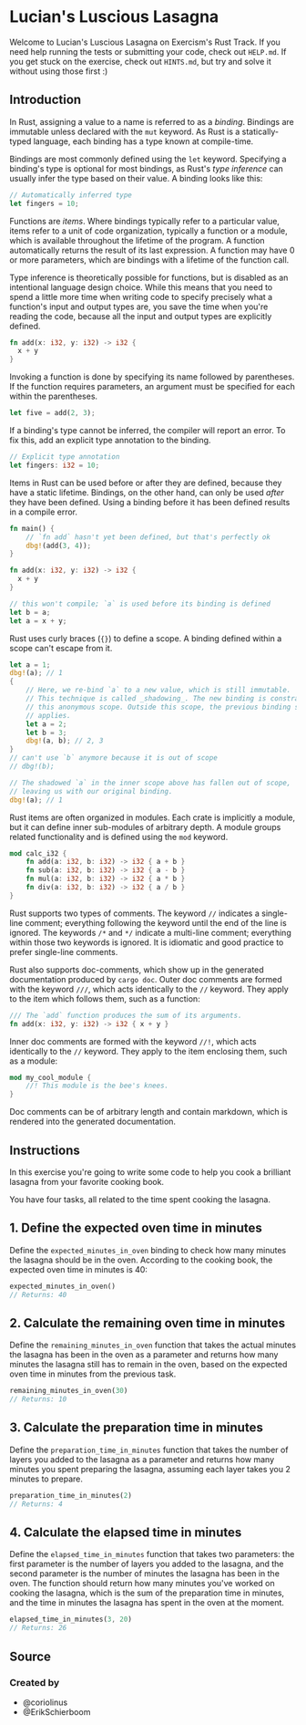 # Lucian's Luscious Lasagna

Welcome to Lucian's Luscious Lasagna on Exercism's Rust Track.
If you need help running the tests or submitting your code, check out `HELP.md`.
If you get stuck on the exercise, check out `HINTS.md`, but try and solve it without using those first :)

## Introduction

In Rust, assigning a value to a name is referred to as a _binding_. Bindings
are immutable unless declared with the `mut` keyword. As Rust is a
statically-typed language, each binding has a type known at compile-time.

Bindings are most commonly defined using the `let` keyword. Specifying a
binding's type is optional for most bindings, as Rust's _type inference_ can
usually infer the type based on their value. A binding looks like this:

```rust
// Automatically inferred type
let fingers = 10;
```

Functions are _items_. Where bindings typically refer to a particular value,
items refer to a unit of code organization, typically a function or a module,
which is available throughout the lifetime of the program. A function
automatically returns the result of its last expression. A function may have 0
or more parameters, which are bindings with a lifetime of the function call.

Type inference is theoretically possible for functions, but is disabled as an
intentional language design choice. While this means that you need to spend a
little more time when writing code to specify precisely what a function's
input and output types are, you save the time when you're reading the code,
because all the input and output types are explicitly defined.

```rust
fn add(x: i32, y: i32) -> i32 {
  x + y
}
```

Invoking a function is done by specifying its name followed by parentheses. If
the function requires parameters, an argument must be specified for each
within the parentheses.

```rust
let five = add(2, 3);
```

If a binding's type cannot be inferred, the compiler will report an error. To
fix this, add an explicit type annotation to the binding.

```rust
// Explicit type annotation
let fingers: i32 = 10;
```

Items in Rust can be used before or after they are defined, because they have
a static lifetime. Bindings, on the other hand, can only be used _after_ they
have been defined. Using a binding before it has been defined results in a
compile error.

```rust
fn main() {
    // `fn add` hasn't yet been defined, but that's perfectly ok
    dbg!(add(3, 4));
}

fn add(x: i32, y: i32) -> i32 {
  x + y
}
```

```rust
// this won't compile; `a` is used before its binding is defined
let b = a;
let a = x + y;
```

Rust uses curly braces (`{}`) to define a scope. A binding defined within a scope can't escape from it.

```rust
let a = 1;
dbg!(a); // 1
{
    // Here, we re-bind `a` to a new value, which is still immutable.
    // This technique is called _shadowing_. The new binding is constrained to
    // this anonymous scope. Outside this scope, the previous binding still
    // applies.
    let a = 2;
    let b = 3;
    dbg!(a, b); // 2, 3
}
// can't use `b` anymore because it is out of scope
// dbg!(b);

// The shadowed `a` in the inner scope above has fallen out of scope,
// leaving us with our original binding.
dbg!(a); // 1
```

Rust items are often organized in modules. Each crate is implicitly a module,
but it can define inner sub-modules of arbitrary depth. A module groups
related functionality and is defined using the `mod` keyword.

```rust
mod calc_i32 {
    fn add(a: i32, b: i32) -> i32 { a + b }
    fn sub(a: i32, b: i32) -> i32 { a - b }
    fn mul(a: i32, b: i32) -> i32 { a * b }
    fn div(a: i32, b: i32) -> i32 { a / b }
}
```

Rust supports two types of comments. The keyword `//` indicates a single-line
comment; everything following the keyword until the end of the line is
ignored. The keywords `/*` and `*/` indicate a multi-line comment; everything
within those two keywords is ignored. It is idiomatic and good practice to
prefer single-line comments.

Rust also supports doc-comments, which show up in the generated documentation produced by `cargo doc`. Outer doc comments are formed with the keyword `///`, which acts identically to the `//` keyword. They apply to the item which follows them, such as a function:

```rust
/// The `add` function produces the sum of its arguments.
fn add(x: i32, y: i32) -> i32 { x + y }
```

Inner doc comments are formed with the keyword `//!`, which acts identically to the `//` keyword. They apply to the item enclosing them, such as a module:

```rust
mod my_cool_module {
    //! This module is the bee's knees.
}
```

Doc comments can be of arbitrary length and contain markdown, which is rendered into the generated documentation.

## Instructions

In this exercise you're going to write some code to help you cook a brilliant lasagna from your favorite cooking book.

You have four tasks, all related to the time spent cooking the lasagna.

## 1. Define the expected oven time in minutes

Define the `expected_minutes_in_oven` binding to check how many minutes the lasagna should be in the oven. According to the cooking book, the expected oven time in minutes is 40:

```rust
expected_minutes_in_oven()
// Returns: 40
```

## 2. Calculate the remaining oven time in minutes

Define the `remaining_minutes_in_oven` function that takes the actual minutes
the lasagna has been in the oven as a parameter and returns how many minutes
the lasagna still has to remain in the oven, based on the expected oven time
in minutes from the previous task.

```rust
remaining_minutes_in_oven(30)
// Returns: 10
```

## 3. Calculate the preparation time in minutes

Define the `preparation_time_in_minutes` function that takes the number of
layers you added to the lasagna as a parameter and returns how many minutes
you spent preparing the lasagna, assuming each layer takes you 2 minutes to
prepare.

```rust
preparation_time_in_minutes(2)
// Returns: 4
```

## 4. Calculate the elapsed time in minutes

Define the `elapsed_time_in_minutes` function that takes two parameters: the
first parameter is the number of layers you added to the lasagna, and the
second parameter is the number of minutes the lasagna has been in the oven.
The function should return how many minutes you've worked on cooking the
lasagna, which is the sum of the preparation time in minutes, and the time in
minutes the lasagna has spent in the oven at the moment.

```rust
elapsed_time_in_minutes(3, 20)
// Returns: 26
```

## Source

### Created by

- @coriolinus
- @ErikSchierboom
